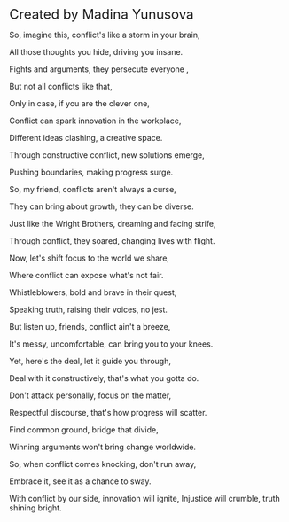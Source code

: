 
<font size=5>Created by Madina Yunusova</font>

So, imagine this, conflict's like a storm in your brain, 

All those thoughts you hide, driving you insane.

Fights and arguments, they persecute everyone ,

But not all conflicts like that, 

Only in case, if you are the clever one, 

Conflict can spark innovation in the workplace, 

Different ideas clashing, a creative space.

Through constructive conflict, new solutions emerge,

Pushing boundaries, making progress surge.

So, my friend, conflicts aren't always a curse,

They can bring about growth, they can be diverse.

Just like the Wright Brothers, dreaming and facing strife, 

Through conflict, they soared, changing lives with flight.

Now, let's shift focus to the world we share, 

Where conflict can expose what's not fair.

Whistleblowers, bold and brave in their quest, 

Speaking truth, raising their voices, no jest.

But listen up, friends, conflict ain't a breeze,

It's messy, uncomfortable, can bring you to your knees.

Yet, here's the deal, let it guide you through, 

Deal with it constructively, that's what you gotta do.

Don't attack personally, focus on the matter, 

Respectful discourse, that's how progress will scatter.

Find common ground, bridge that divide,

Winning arguments won't bring change worldwide.

So, when conflict comes knocking, don't run away,

Embrace it, see it as a chance to sway.

With conflict by our side, innovation will ignite, Injustice will crumble, truth shining bright.
